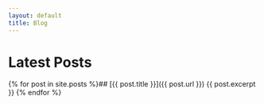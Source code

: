 ```yaml
---
layout: default
title: Blog
---
```

# Latest Posts

{% for post in site.posts %}## [{{ post.title }}]({{ post.url }})
{{ post.excerpt }}
{% endfor %}